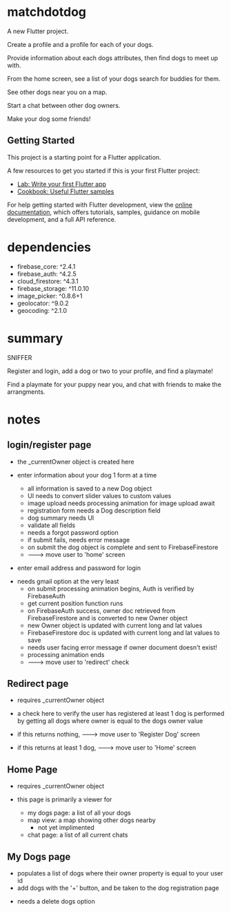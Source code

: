 # matchdotdog

A new Flutter project.

Create a profile and a profile for each of your dogs.

Provide information about each dogs attributes, then find dogs to meet up with.

From the home screen, see a list of your dogs search for buddies for them.

See other dogs near you on a map.

Start a chat between other dog owners.

Make your dog some friends!

## Getting Started

This project is a starting point for a Flutter application.

A few resources to get you started if this is your first Flutter project:

- [Lab: Write your first Flutter app](https://docs.flutter.dev/get-started/codelab)
- [Cookbook: Useful Flutter samples](https://docs.flutter.dev/cookbook)

For help getting started with Flutter development, view the
[online documentation](https://docs.flutter.dev/), which offers tutorials,
samples, guidance on mobile development, and a full API reference.

# dependencies

- firebase_core: ^2.4.1
- firebase_auth: ^4.2.5
- cloud_firestore: ^4.3.1
- firebase_storage: ^11.0.10
- image_picker: ^0.8.6+1
- geolocator: ^9.0.2
- geocoding: ^2.1.0

# summary

SNIFFER

Register and login, add a dog or two to your profile, and find a playmate!

Find a playmate for your puppy near you, and chat with friends to make the arrangments.

# notes

## login/register page

- the \_currentOwner object is created here

- enter information about your dog 1 form at a time

  - all information is saved to a new Dog object

  * UI needs to convert slider values to custom values
  * image upload needs processing animation for image upload await
  * registration form needs a Dog description field
  * dog summary needs UI
  * validate all fields
  * needs a forgot password option
  * if submit fails, needs error message

  - on submit the dog object is complete and sent to FirebaseFirestore
  - ---> move user to 'home' screen

- enter email address and password for login

* needs gmail option at the very least
  - on submit processing animation begins, Auth is verified by FirebaseAuth
  - get current position function runs
  - on FirebaseAuth success, owner doc retrieved from FirebaseFirestore and is converted to new Owner object
  - new Owner object is updated with current long and lat values
  - FirebaseFirestore doc is updated with current long and lat values to save
  * needs user facing error message if owner document doesn't exist!
  - processing animation ends
  - ---> move user to 'redirect' check

## Redirect page

- requires \_currentOwner object

- a check here to verify the user has registered at least 1 dog is performed by getting all dogs where owner is equal to the dogs owner value
- if this returns nothing, ---> move user to 'Register Dog' screen
- if this returns at least 1 dog, ---> move user to 'Home' screen

## Home Page

- requires \_currentOwner object

- this page is primarily a viewer for
  - my dogs page: a list of all your dogs
  - map view: a map showing other dogs nearby
    - not yet implimented
  - chat page: a list of all current chats

## My Dogs page

- populates a list of dogs where their owner property is equal to your user id
- add dogs with the '+' button, and be taken to the dog registration page

* needs a delete dogs option
